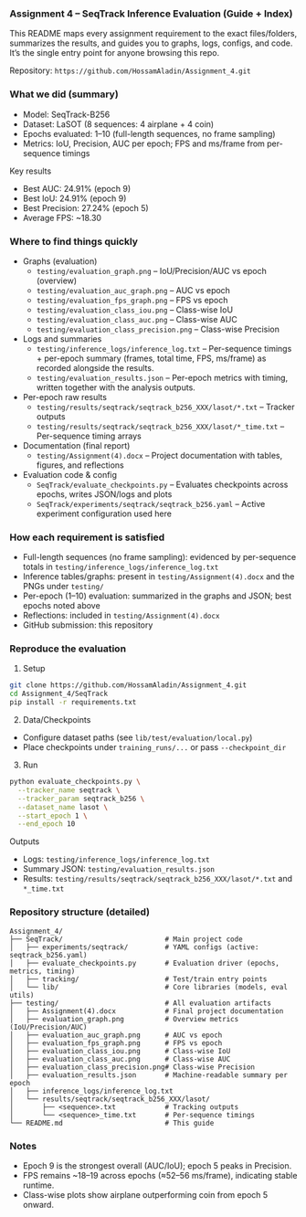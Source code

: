 ### Assignment 4 – SeqTrack Inference Evaluation (Guide + Index)

This README maps every assignment requirement to the exact files/folders, summarizes the results, and guides you to graphs, logs, configs, and code. It’s the single entry point for anyone browsing this repo.

Repository: `https://github.com/HossamAladin/Assignment_4.git`

### What we did (summary)
- Model: SeqTrack-B256
- Dataset: LaSOT (8 sequences: 4 airplane + 4 coin)
- Epochs evaluated: 1–10 (full-length sequences, no frame sampling)
- Metrics: IoU, Precision, AUC per epoch; FPS and ms/frame from per-sequence timings

Key results
- Best AUC: 24.91% (epoch 9)
- Best IoU: 24.91% (epoch 9)
- Best Precision: 27.24% (epoch 5)
- Average FPS: ~18.30

### Where to find things quickly
- Graphs (evaluation)
  - `testing/evaluation_graph.png` – IoU/Precision/AUC vs epoch (overview)
  - `testing/evaluation_auc_graph.png` – AUC vs epoch
  - `testing/evaluation_fps_graph.png` – FPS vs epoch
  - `testing/evaluation_class_iou.png` – Class-wise IoU
  - `testing/evaluation_class_auc.png` – Class-wise AUC
  - `testing/evaluation_class_precision.png` – Class-wise Precision
- Logs and summaries
  - `testing/inference_logs/inference_log.txt` – Per-sequence timings + per-epoch summary (frames, total time, FPS, ms/frame) as recorded alongside the results.
  - `testing/evaluation_results.json` – Per-epoch metrics with timing, written together with the analysis outputs.
- Per-epoch raw results
  - `testing/results/seqtrack/seqtrack_b256_XXX/lasot/*.txt` – Tracker outputs
  - `testing/results/seqtrack/seqtrack_b256_XXX/lasot/*_time.txt` – Per-sequence timing arrays
- Documentation (final report)
  - `testing/Assignment(4).docx` – Project documentation with tables, figures, and reflections
- Evaluation code & config
  - `SeqTrack/evaluate_checkpoints.py` – Evaluates checkpoints across epochs, writes JSON/logs and plots
  - `SeqTrack/experiments/seqtrack/seqtrack_b256.yaml` – Active experiment configuration used here

### How each requirement is satisfied
- Full-length sequences (no frame sampling): evidenced by per-sequence totals in `testing/inference_logs/inference_log.txt`
- Inference tables/graphs: present in `testing/Assignment(4).docx` and the PNGs under `testing/`
- Per-epoch (1–10) evaluation: summarized in the graphs and JSON; best epochs noted above
- Reflections: included in `testing/Assignment(4).docx`
- GitHub submission: this repository

### Reproduce the evaluation
1) Setup
```bash
git clone https://github.com/HossamAladin/Assignment_4.git
cd Assignment_4/SeqTrack
pip install -r requirements.txt
```
2) Data/Checkpoints
- Configure dataset paths (see `lib/test/evaluation/local.py`)
- Place checkpoints under `training_runs/...` or pass `--checkpoint_dir`
3) Run
```bash
python evaluate_checkpoints.py \
  --tracker_name seqtrack \
  --tracker_param seqtrack_b256 \
  --dataset_name lasot \
  --start_epoch 1 \
  --end_epoch 10
```
Outputs
- Logs: `testing/inference_logs/inference_log.txt`
- Summary JSON: `testing/evaluation_results.json`
- Results: `testing/results/seqtrack/seqtrack_b256_XXX/lasot/*.txt` and `*_time.txt`

### Repository structure (detailed)
```
Assignment_4/
├── SeqTrack/                         # Main project code
│   ├── experiments/seqtrack/         # YAML configs (active: seqtrack_b256.yaml)
│   ├── evaluate_checkpoints.py       # Evaluation driver (epochs, metrics, timing)
│   ├── tracking/                     # Test/train entry points
│   └── lib/                          # Core libraries (models, eval utils)
├── testing/                          # All evaluation artifacts
│   ├── Assignment(4).docx            # Final project documentation
│   ├── evaluation_graph.png          # Overview metrics (IoU/Precision/AUC)
│   ├── evaluation_auc_graph.png      # AUC vs epoch
│   ├── evaluation_fps_graph.png      # FPS vs epoch
│   ├── evaluation_class_iou.png      # Class-wise IoU
│   ├── evaluation_class_auc.png      # Class-wise AUC
│   ├── evaluation_class_precision.png# Class-wise Precision
│   ├── evaluation_results.json       # Machine-readable summary per epoch
│   ├── inference_logs/inference_log.txt
│   └── results/seqtrack/seqtrack_b256_XXX/lasot/
│       ├── <sequence>.txt            # Tracking outputs
│       └── <sequence>_time.txt       # Per-sequence timings
└── README.md                         # This guide
```

### Notes
- Epoch 9 is the strongest overall (AUC/IoU); epoch 5 peaks in Precision.
- FPS remains ~18–19 across epochs (≈52–56 ms/frame), indicating stable runtime.
- Class-wise plots show airplane outperforming coin from epoch 5 onward.
